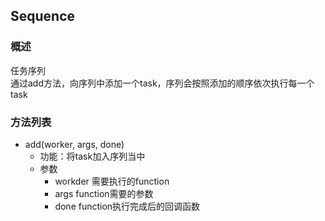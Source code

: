 ## Sequence

### 概述
任务序列  
通过add方法，向序列中添加一个task，序列会按照添加的顺序依次执行每一个task

### 方法列表
* add(worker, args, done) 
	* 功能：将task加入序列当中
	* 参数
		* workder 需要执行的function
		* args function需要的参数
		* done function执行完成后的回调函数